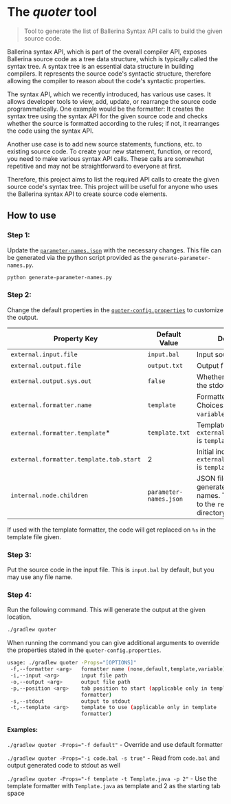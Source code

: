 # The _quoter_ tool

> Tool to generate the list of Ballerina Syntax API calls to build the given source code.

Ballerina syntax API, which is part of the overall compiler API, exposes Ballerina source code as a tree data structure, which is typically called the syntax tree. A syntax tree is an essential data structure in building compilers. It represents the source code's syntactic structure, therefore allowing the compiler to reason about the code's syntactic properties. 

The syntax API, which we recently introduced, has various use cases. It allows developer tools to view, add, update, or rearrange the source code programmatically. One example would be the formatter: It creates the syntax tree using the syntax API for the given source code and checks whether the source is formatted according to the rules; if not, it rearranges the code using the syntax API.   

Another use case is to add new source statements, functions, etc. to existing source code. To create your new statement, function, or record, you need to make various syntax API calls. These calls are somewhat repetitive and may not be straightforward to everyone at first. 

Therefore, this project aims to list the required API calls to create the given source code's syntax tree. This project will be useful for anyone who uses the Ballerina syntax API to create source code elements.

## How to use 

### Step 1:

Update the [`parameter-names.json`](src/main/resources/parameter-names.json) with the necessary changes. 
This file can be generated via the python script provided as the `generate-parameter-names.py`.

```bash
python generate-parameter-names.py
```

### Step 2:

Change the default properties in the [`quoter-config.properties`](src/main/resources/quoter-config.properties) to customize the output.

| Property Key | Default Value | Description|
|-|-|--|
|`external.input.file`| `input.bal` | Input source file |
|`external.output.file`| `output.txt` | Output file |
|`external.output.sys.out`| `false` | Whether to print out to the stdout as well. |
|`external.formatter.name`| `template` | Formatter to use. Choices: `template`, `variable`, `default`, `none` |
|`external.formatter.template`*| `template.txt` | Template file to use if `external.formatter.name` is `template` |
|`external.formatter.template.tab.start`| 2 | Initial indent of code if `external.formatter.name` is `template`|
|`internal.node.children`| `parameter-names.json` | JSON file containing the generated parameter names. This path points to the `resources` directory. |

If used with the template formatter, the code will get replaced on `%s` in the template file given.

### Step 3:

Put the source code in the input file. This is `input.bal` by default, but you may use any file name.

### Step 4:

Run the following command. This will generate the output at the given location.

```bash
./gradlew quoter
```

When running the command you can give additional arguments to override the properties stated in the `quoter-config.properties`.

```bash
usage: ./gradlew quoter -Props="[OPTIONS]"
 -f,--formatter <arg>   formatter name (none,default,template,variable)
 -i,--input <arg>       input file path
 -o,--output <arg>      output file path
 -p,--position <arg>    tab position to start (applicable only in template
                        formatter)
 -s,--stdout            output to stdout
 -t,--template <arg>    template to use (applicable only in template
                        formatter)
```

#### Examples:

`./gradlew quoter -Props="-f default"` - Override and use default formatter

`./gradlew quoter -Props="-i code.bal -s true"` - Read from `code.bal` and output generated code to stdout as well  

`./gradlew quoter -Props="-f template -t Template.java -p 2"` - Use the template formatter with `Template.java` as template and 2 as the starting tab space
